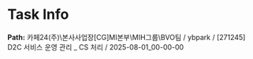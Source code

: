 # Task Info

**Path:** 카페24(주)\본사사업장\[CG]MI본부\MIH그룹\BVO팀 / ybpark / [271245] D2C 서비스 운영 관리 _ CS 처리 / 2025-08-01_00-00-00

